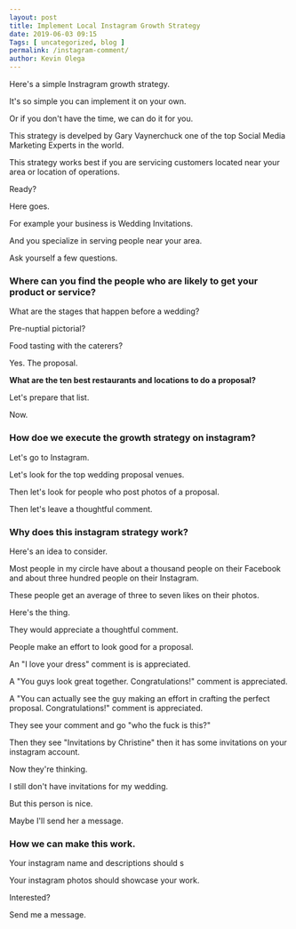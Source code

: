 ```yaml
--- 
layout: post 
title: Implement Local Instagram Growth Strategy
date: 2019-06-03 09:15
Tags: [ uncategorized, blog ]
permalink: /instagram-comment/ 
author: Kevin Olega 
--- 
```

Here's a simple Instragram growth strategy.

It's so simple you can implement it on your own.

Or if you don't have the time, we can do it for you.

This strategy is develped by Gary Vaynerchuck one of the top Social Media Marketing Experts in the world.

This strategy works best if you are servicing customers located near your area or location of operations.

Ready?

Here goes.

For example your business is Wedding Invitations.

And you specialize in serving people near your area.

Ask yourself a few questions.

### Where can you find the people who are likely to get your product or service?

What are the stages that happen before a wedding?

Pre-nuptial pictorial?

Food tasting with the caterers?

Yes. The proposal.

**What are the ten best restaurants and locations to do a proposal?**

Let's prepare that list.

Now.

### How doe we execute the growth strategy on instagram?

Let's go to Instagram.

Let's look for the top wedding proposal venues.

Then let's look for people who post photos of a proposal.

Then let's leave a thoughtful comment.

### Why does this instagram strategy work?

Here's an idea to consider.

Most people in my circle have about a thousand people on their Facebook and about three hundred people on their Instagram.

These people get an average of three to seven likes on their photos.

Here's the thing.

They would appreciate a thoughtful comment.

People make an effort to look good for a proposal.

An "I love your dress" comment is is appreciated.

A "You guys look great together. Congratulations!" comment is appreciated.

A "You can actually see the guy making an effort in crafting the perfect proposal. Congratulations!" comment is appreciated.

They see your comment and go "who the fuck is this?"

Then they see "Invitations by Christine" then it has some invitations on your instagram account.

Now they're thinking.

I still don't have invitations for my wedding.

But this person is nice.

Maybe I'll send her a message.

### How we can make this work.

Your instagram name and descriptions should s

Your instagram photos should showcase your work.

Interested?

Send me a message.